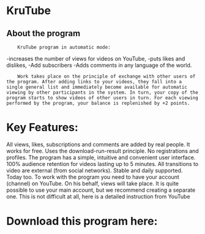 # KruTube
## About the program
        KruTube program in automatic mode:

-increases the number of views for videos on YouTube,
-puts likes and dislikes,
-Add subscribers
-Adds comments in any language of the world.
        
        Work takes place on the principle of exchange with other users of the program. After adding links to your videos, they fall into a single general list and immediately become available for automatic viewing by other participants in the system. In turn, your copy of the program starts to show videos of other users in turn. For each viewing performed by the program, your balance is replenished by +2 points.
# Key Features:
All views, likes, subscriptions and comments are added by real people.
It works for free.
Uses the download-run-result principle. No registrations and profiles.
The program has a simple, intuitive and convenient user interface.
100% audience retention for videos lasting up to 5 minutes.
All transitions to video are external (from social networks).
Stable and daily supported. Today too.
  To work with the program you need to have your account (channel) on YouTube. On his behalf, views will take place. It is quite possible to use your main account, but we recommend creating a separate one. This is not difficult at all, here is a detailed instruction from YouTube
# Download this program here:

